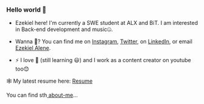 ### Hello world 👋

- Ezekiel here! I'm currently a SWE student at ALX and BiT. I am interested in Back-end development and music🤐.


- Wanna 💬? You can find me on [Instagram](https://instagram.com/ezekielmisgae), [Twitter](https://twitter.com/ezekielmisganaw), on [LinkedIn](https://www.linkedin.com/in/ezekielmisgae), or email [Ezekiel Alene](mailto:ezkielmisgae@gmail.com?subject=[GitHub]).


- ⚡ I love 🎹 (still learning 😃) and I work as a content creator on youtube too😊

🕸 My latest resume here: [Resume](https://docs.google.com/document/d/1nRcm5sjBKqCnrGOswnPRrCet2VqLZhhIIut_BzhhiWs/edit?usp=sharing)

You can find sth<a href="https://gojo.herokuapp.com/aboutme"> about-me</a>...
